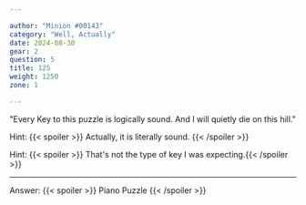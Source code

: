 ```yaml
---

author: "Minion #00143"
category: "Well, Actually"
date: 2024-08-30
gear: 2
question: 5
title: 125
weight: 1250
zone: 1

---
```


"Every Key to this puzzle is logically sound. And I will quietly die on this hill."

Hint: {{< spoiler >}} Actually, it is literally sound. {{< /spoiler >}}

Hint: {{< spoiler >}} That's not the type of key I was expecting.{{< /spoiler >}}

---

Answer: {{< spoiler >}} Piano Puzzle {{< /spoiler >}}

